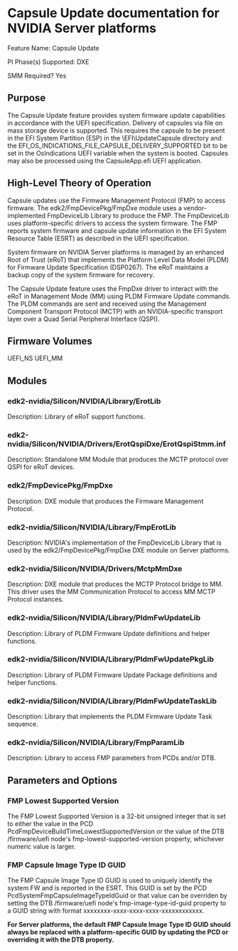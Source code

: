 # Capsule Update documentation for NVIDIA Server platforms
Feature Name: Capsule Update

PI Phase(s) Supported: DXE

SMM Required? Yes

## Purpose
The Capsule Update feature provides system firmware update capabilities in accordance with the UEFI specification.  Delivery of capsules via file on mass storage device is supported.  This requires the capsule to be present in the EFI System Partition (ESP) in the \EFI\UpdateCapsule directory and the EFI_OS_INDICATIONS_FILE_CAPSULE_DELIVERY_SUPPORTED bit to be set in the OsIndications UEFI variable when the system is booted.  Capsules may also be processed using the CapsuleApp.efi UEFI application.

## High-Level Theory of Operation
Capsule updates use the Firmware Management Protocol (FMP) to access firmware.  The edk2/FmpDevicePkg/FmpDxe module uses a vendor-implemented FmpDeviceLib Library to produce the FMP.  The FmpDeviceLib uses platform-specific drivers to access the system firmware.  The FMP reports system firmware and capsule update information in the EFI System Resource Table (ESRT) as described in the UEFI specification.

System firmware on NVIDIA Server platforms is managed by an enhanced Root of Trust (eRoT) that implements the Platform Level Data Model (PLDM) for Firmware Update Specification (DSP0267).  The eRoT maintains a backup copy of the system firmware for recovery.

The Capsule Update feature uses the FmpDxe driver to interact with the eRoT in Management Mode (MM) using PLDM Firmware Update commands.  The PLDM commands are sent and received using the Management Component Transport Protocol (MCTP) with an NVIDIA-specific transport layer over a Quad Serial Peripheral Interface (QSPI).

## Firmware Volumes
UEFI_NS
UEFI_MM

## Modules
### edk2-nvidia/Silicon/NVIDIA/Library/ErotLib
Description:
Library of eRoT support functions.
### edk2-nvidia/Silicon/NVIDIA/Drivers/ErotQspiDxe/ErotQspiStmm.inf
Description:
Standalone MM Module that produces the MCTP protocol over QSPI for eRoT devices.
### edk2/FmpDevicePkg/FmpDxe
Description:
DXE module that produces the Firmware Management Protocol.
### edk2-nvidia/Silicon/NVIDIA/Library/FmpErotLib
Description:
NVIDIA's implementation of the FmpDeviceLib Library that is used by the edk2/FmpDevicePkg/FmpDxe DXE module on Server platforms.
### edk2-nvidia/Silicon/NVIDIA/Drivers/MctpMmDxe
Description:
DXE module that produces the MCTP Protocol bridge to MM.  This driver uses the MM Communication Protocol to access MM MCTP Protocol instances.
### edk2-nvidia/Silicon/NVIDIA/Library/PldmFwUpdateLib
Description:
Library of PLDM Firmware Update definitions and helper functions.
### edk2-nvidia/Silicon/NVIDIA/Library/PldmFwUpdatePkgLib
Description:
Library of PLDM Firmware Update Package definitions and helper functions.
### edk2-nvidia/Silicon/NVIDIA/Library/PldmFwUpdateTaskLib
Description:
Library that implements the PLDM Firmware Update Task sequence.
### edk2-nvidia/Silicon/NVIDIA/Library/FmpParamLib
Description:
Library to access FMP parameters from PCDs and/or DTB.

## Parameters and Options
### FMP Lowest Supported Version
The FMP Lowest Supported Version is a 32-bit unsigned integer that is set to either the value in the PCD PcdFmpDeviceBuildTimeLowestSupportedVersion or the value of the DTB /firmware/uefi node's fmp-lowest-supported-version property, whichever numeric value is larger.
### FMP Capsule Image Type ID GUID
The FMP Capsule Image Type ID GUID is used to uniquely identify the system FW and is reported in the ESRT.  This GUID is set by the PCD PcdSystemFmpCapsuleImageTypeIdGuid or that value can be overriden by setting the DTB /firmware/uefi node's fmp-image-type-id-guid property to a GUID string with format xxxxxxxx-xxxx-xxxx-xxxx-xxxxxxxxxxxx.

**For Server platforms, the default FMP Capsule Image Type ID GUID should always be replaced with a platform-specific GUID by updating the PCD or overriding it with the DTB property.**

